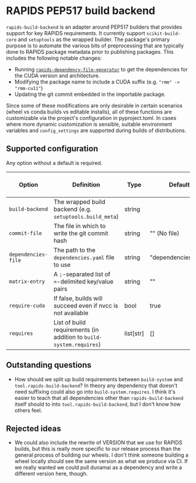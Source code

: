 # RAPIDS PEP517 build backend

`rapids-build-backend` is an adapter around PEP517 builders that provides support for key RAPIDS requirements.
It currently support `scikit-build-core` and `setuptools` as the wrapped builder.
The package's primary purpose is to automate the various bits of preprocessing that are typically done to RAPIDS package metadata prior to publishing packages.
This includes the following notable changes:
- Running [`rapids-dependency-file-generator`](https://github.com/rapidsai/dependency-file-generator) to get the dependencies for the CUDA version and architecture.
- Modifying the package name to include a CUDA suffix (e.g. `"rmm" -> "rmm-cu11"`)
- Updating the git commit embedded in the importable package.

Since some of these modifications are only desirable in certain scenarios (wheel vs conda builds vs editable installs), all of these functions are customizable via the project's configuration in pyproject.toml.
In cases where more dynamic customization is sensible, suitable environment variables and `config_settings` are supported during builds of distributions.

## Supported configuration

Any option without a default is required.

| Option                | Definition                                                          | Type           | Default             | Supports dynamic modification |
|-----------------------|---------------------------------------------------------------------|----------------|---------------------|-------------------------------|
| `build-backend`       | The wrapped build backend (e.g. `setuptools.build_meta`)            | string         |                     | N                             |
| `commit-file`         | The file in which to write the git commit hash                      | string         | "" (No file)        | N                             |
| `dependencies-file`   | The path to the `dependencies.yaml` file to use                     | string         | "dependencies.yaml" | Y                             |
| `matrix-entry`        | A `;`-separated list of `=`-delimited key/value pairs               | string         | ""                  | Y                             |
| `require-cuda`        | If false, builds will succeed even if nvcc is not available         | bool           | true                | Y                             |
| `requires`            | List of build requirements (in addition to `build-system.requires`) | list[str]      | []                  | N                             |


## Outstanding questions

- How should we split up build requirements between `build-system` and `tool.rapids-build-backend`? In theory any dependency that doesn't need suffixing could also go into `build-system.requires`. I think it's easier to teach that all dependencies other than `rapids-build-backend` itself should to into `tool.rapids-build-backend`, but I don't know how others feel.

## Rejected ideas

- We could also include the rewrite of VERSION that we use for RAPIDS builds, but this is really more specific to our release process than the general process of building our wheels. I don't think someone building a wheel locally should see the same version as what we produce via CI. If we really wanted we could pull dunamai as a dependency and write a different version here, though.

